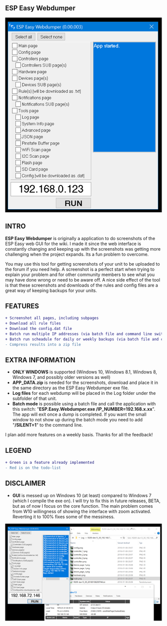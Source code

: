 ESP Easy Webdumper
------------

![ESP Easy Webdumper GUI](Screenshot.png)

INTRO
------------
**ESP Easy Webdumper** is originally a application to do screenshots of the ESP Easy web GUI for the wiki. I made it since the web interface is constantly changing and keeping up with the screenshots was getting more challenging when the project expands. Its a fun problem to overcome.

You may use this tool for getting screenshots of your unit to be uploaded to the forum if you need help. A screenshot is a perfect start when trying to explain your problem and for other community members to see what you may have done wrong or need to be aware off. A nice side effect of the tool is that these screenshots and downloads of the rules and config files are a great way of keeping backups for your units.

FEATURES
------------
```diff
+ Screenshot all pages, including subpages
+ Download all rule files
+ Download the config.dat file
+ Batch run multiple IP addresses (via batch file and command line switch /IP_NUMBER)
+ Batch run scheadule for daily or weekly backups (via batch file and command line switch /IP_NUMBER)
- Compress results into a zip file
```

EXTRA INFORMATION
------------
* **ONLY WINDOWS** is supported (Windows 10, Windows 8.1, Windows 8, Windows 7, and possibly older versions as well)
* **APP_DATA.zip** is needed for the screenshots, download and place it in the same directory as the ESP Easy Webdumper exe file.
* **Log files** for each webdump will be placed in the Log folder under the subfolder of that unit.
* **Batch mode** is possible using a batch file and call the application with this switch: "**ESP.Easy.Webdumper.exe /IP_NUMBER=192.168.x.xx**". The app will exit once a dump is completed. If you want the small window to not show up during the batch mode you need to add "**/SILENT=1**" to the command line.

I plan add more features on a weekly basis. Thanks for all the feedback!


LEGEND
------------
```diff
+ Green is a feature already implemented
- Red is on the todo-list
```

DISCLAIMER
------------
* **GUI** is messed up on Windows 10 (at least) compared to Windows 7 (which I compile the exe on). I will try to fix this in future releases, BETA, but as of now I focus on the core function. The main problem comes from W10 willingness of showing the interface with zoom activated. Reverting it to 100% fixes some of the messiness.

![ESP Easy Webdumper GUI 2](Screenshot2.png)
